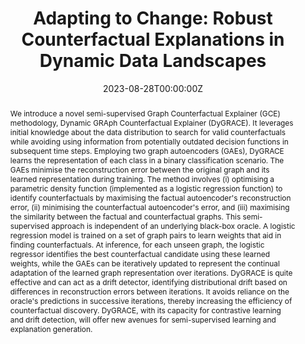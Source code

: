---
title: 'Adapting to Change: Robust Counterfactual Explanations in Dynamic Data Landscapes'

# Authors
# If you created a profile for a user (e.g. the default `admin` user), write the username (folder name) here
# and it will be replaced with their full name and linked to their profile.
authors:
  - Bardh Prenkaj
  - Mario Villaizan-Vallelado
  - Tobias Leemann
  - Gjergji Kasneci

date: '2023-08-28T00:00:00Z'
doi: '10.48550/arXiv.2308.02353'

# Publication type.
# Legend: 0 = Uncategorized; 1 = Conference paper; 2 = Journal article;
# 3 = Preprint / Working Paper; 4 = Report; 5 = Book; 6 = Book section;
# 7 = Thesis; 8 = Patent
publication_types: ['1']

# Publication name and optional abbreviated publication name.
publication: In *Proceedings of the European Conference on Machine Learning and Principles and Practice of Knowledge Discovery in Databases*
publication_short: In *ECML-PKDD 2023*

abstract: We introduce a novel semi-supervised Graph Counterfactual Explainer (GCE) methodology, Dynamic GRAph Counterfactual Explainer (DyGRACE). It leverages initial knowledge about the data distribution to search for valid counterfactuals while avoiding using information from potentially outdated decision functions in subsequent time steps. Employing two graph autoencoders (GAEs), DyGRACE learns the representation of each class in a binary classification scenario. The GAEs minimise the reconstruction error between the original graph and its learned representation during training. The method involves (i) optimising a parametric density function (implemented as a logistic regression function) to identify counterfactuals by maximising the factual autoencoder's reconstruction error, (ii) minimising the counterfactual autoencoder's error, and (iii) maximising the similarity between the factual and counterfactual graphs. This semi-supervised approach is independent of an underlying black-box oracle. A logistic regression model is trained on a set of graph pairs to learn weights that aid in finding counterfactuals. At inference, for each unseen graph, the logistic regressor identifies the best counterfactual candidate using these learned weights, while the GAEs can be iteratively updated to represent the continual adaptation of the learned graph representation over iterations. DyGRACE is quite effective and can act as a drift detector, identifying distributional drift based on differences in reconstruction errors between iterations. It avoids reliance on the oracle's predictions in successive iterations, thereby increasing the efficiency of counterfactual discovery. DyGRACE, with its capacity for contrastive learning and drift detection, will offer new avenues for semi-supervised learning and explanation generation.



tags: ['counterfactual', 'explainability']

# Display this page in the Featured widget?
featured: false

# Custom links (uncomment lines below)
# links:
# - name: Custom Link
#   url: http://example.org

url_pdf: 'https://arxiv.org/abs/2308.02353'
url_code: 'https://github.com/bardhprenkaj/HANSEL'
url_dataset: ''
url_poster: '/uploads/posters/ECML_PKDD2023_DynXAI.pdf'
url_project: ''
url_slides: '/uploads/conference_slides/ECMLPKDD23_DynXAI.pptx'
url_source: ''
url_video: ''

# Featured image
# To use, add an image named `featured.jpg/png` to your page's folder.
image:
  caption: 'Overview of the proposed MoCoDAD.'
  focal_point: ''
  preview_only: false


# Slides (optional).
#   Associate this publication with Markdown slides.
#   Simply enter your slide deck's filename without extension.
#   E.g. `slides: "example"` references `content/slides/example/index.md`.
#   Otherwise, set `slides: ""`.
---